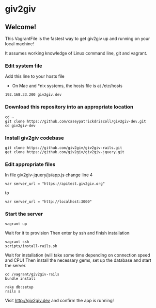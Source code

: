 # giv2giv 

## Welcome!

This VagrantFile is the fastest way to get giv2giv up and running on your local machine!

It assumes working knowledge of Linux command line, git and vagrant.

### Edit system file
Add this line to your hosts file
 - On Mac and *nix systems, the hosts file is at /etc/hosts

```
192.168.33.200 giv2giv.dev
```

### Download this repository into an appropriate location

```
cd ~
git clone https://github.com/caseypatrickdriscoll/giv2giv-dev.git
cd giv2giv-dev
```

### Install giv2giv codebase

```
git clone https://github.com/giv2giv/giv2giv-rails.git
get clone https://github.com/giv2giv/giv2giv-jquery.git
```

### Edit appropriate files

In file giv2giv-jquery/js/app.js change line 4

```
var server_url = "https://apitest.giv2giv.org"

```

to 

```
var server_url = "http://localhost:3000"
```

### Start the server

```
vagrant up
```

Wait for it to provision
Then enter by ssh and finish installation

```
vagrant ssh
scripts/install-rails.sh
```

Wait for installation (will take some time depending on connection speed and CPU)
Then install the necessary gems, set up the database and start the server.

```
cd /vagrant/giv2giv-rails
bundle install

rake db:setup
rails s
```

Visit http://giv2giv.dev and confirm the app is running!
